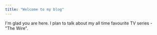 ```yaml
---
title: "Welcome to my blog"
---
```


I'm glad you are here. I plan to talk about my all time favourite TV series - "The Wire".
